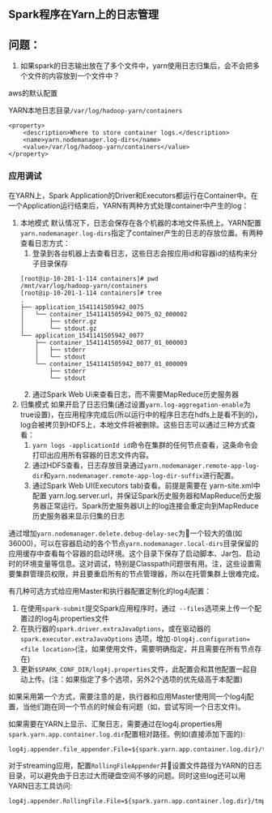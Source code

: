## Spark程序在Yarn上的日志管理

## 问题：
1. 如果spark的日志输出放在了多个文件中，yarn使用日志归集后，会不会把多个文件的内容放到一个文件中？

aws的默认配置

YARN本地日志目录`/var/log/hadoop-yarn/containers`
```
<property>
    <description>Where to store container logs.</description>
    <name>yarn.nodemanager.log-dirs</name>
    <value>/var/log/hadoop-yarn/containers</value>
</property>
```

### 应用调试
在YARN上，Spark Application的Driver和Executors都运行在Container中。在一个Application运行结束后，YARN有两种方式处理container中产生的log：

1. 本地模式
默认情况下，日志会保存在各个机器的本地文件系统上。YARN配置`yarn.nodemanager.log-dirs`指定了container产生的日志的存放位置。有两种查看日志方式：
    1. 登录到各台机器上去查看日志，这些日志会按应用id和容器id的结构来分子目录保存
      ```
      [root@ip-10-201-1-114 containers]# pwd
      /mnt/var/log/hadoop-yarn/containers
      [root@ip-10-201-1-114 containers]# tree
      .
      ├── application_1541141505942_0075
      │   └── container_1541141505942_0075_02_000002
      │       ├── stderr.gz
      │       └── stdout.gz
      └── application_1541141505942_0077
          ├── container_1541141505942_0077_01_000003
          │   ├── stderr
          │   └── stdout
          └── container_1541141505942_0077_01_000009
              ├── stderr
              └── stdout
      ```
    2. 通过Spark Web Ui来查看日志，而不需要MapReduce历史服务器
2. 归集模式
如果开启了日志归集(通过设置`yarn.log-aggregation-enable`为true设置)，在应用程序完成后(所以运行中的程序日志在hdfs上是看不到的)，log会被拷贝到HDFS上，本地文件将被删除。这些日志可以通过三种方式查看：
    1. `yarn logs -applicationId id`命令在集群的任何节点查看，这条命令会打印出应用所有容器的日志文件内容。
    2. 通过HDFS查看，日志存放目录通过`yarn.nodemanager.remote-app-log-dir`和`yarn.nodemanager.remote-app-log-dir-suffix`进行配置。
    3. 通过Spark Web UI(Executors tab)查看。前提是需要在 yarn-site.xml中配置 yarn.log.server.url，并保证Spark历史服务器和MapReduce历史服务器正常运行。Spark历史服务器UI上的log连接会重定向到MapReduce历史服务器来显示归集的日志

通过增加`yarn.nodemanager.delete.debug-delay-sec`为一个较大的值(如36000)，可以在容器启动的各个节点`yarn.nodemanager.local-dirs`目录保留的应用缓存中查看每个容器的启动环境。这个目录下保存了启动脚本、Jar包、启动时的环境变量等信息。这对调试，特别是Classpath问题很有用。注，这些设置需要集群管理员权限，并且要重启所有的节点管理器，所以在托管集群上很难完成。

有几种可选方式给应用Master和执行器配置定制化的log4j配置：
1. 在使用`spark-submit`提交Spark应用程序时，通过` --files`选项来上传一个配置过的log4j.properties文件
2. 在执行器的`spark.driver.extraJavaOptions`，或在驱动器的`spark.executor.extraJavaOptions` 选项，增加`-Dlog4j.configuration=<file location>`(注，如果使用文件，需要明确指定，并且需要在所有节点存在)
3. 更新`$SPARK_CONF_DIR/log4j.properties`文件，此配置会和其他配置一起自动上传。(注：如果指定了多个选项，另外2个选项的优先级高于本配置)

如果采用第一个方式，需要注意的是，执行器和应用Master使用同一个log4j配置，当他们跑在同一个节点的时候会有问题（如，尝试写同一个日志文件)。

如果需要在YARN上显示、汇聚日志，需要通过在log4j.properties用`spark.yarn.app.container.log.dir`配置相对路径。例如(直接添加下面的):
```
log4j.appender.file_appender.File=${spark.yarn.app.container.log.dir}/tmp/spark.log
```

对于streaming应用，配置`RollingFileAppender`并设置文件路径为YARN的日志目录，可以避免由于日志过大而硬盘空间不够的问题。同时这些log还可以用YARN日志工具访问:

```
log4j.appender.RollingFile.File=${spark.yarn.app.container.log.dir}/tmp/spark.log
```
